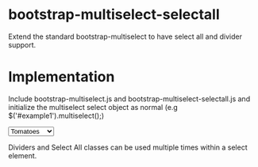 bootstrap-multiselect-selectall
===============================

Extend the standard bootstrap-multiselect to have select all and divider support.

Implementation
==============

Include bootstrap-multiselect.js and bootstrap-multiselect-selectall.js and initialize the multiselect select object as normal (e.g $('#example1').multiselect();)

  <select id="example1">
    <option class="select_all">Select All</option>
    <option class="divider"></option>
    <option value="cheese" selected>Cheese</option>
    <option value="tomatoes" selected>Tomatoes</option>
	  <option value="mozarella">Mozzarella</option>
	  <option value="mushrooms">Mushrooms</option>
	  <option value="pepperoni">Pepperoni</option>
	  <option value="onions">Onions</option>
  </select>

Dividers and Select All classes can be used multiple times within a select element.
